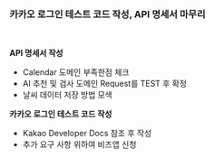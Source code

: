 
### 카카오 로그인 테스트 코드 작성, API 명세서 마무리

<br/>

**API 명세서 작성**
- Calendar 도메인 부족한점 체크
- AI 추천 및 검사 도메인 Request를 TEST 후 확정
- 날씨 데이터 저장 방법 모색

**카카오 로그인 테스트 코드 작성**
- Kakao Developer Docs 참조 후 작성
- 추가 요구 사항 위하여 비즈앱 신청
